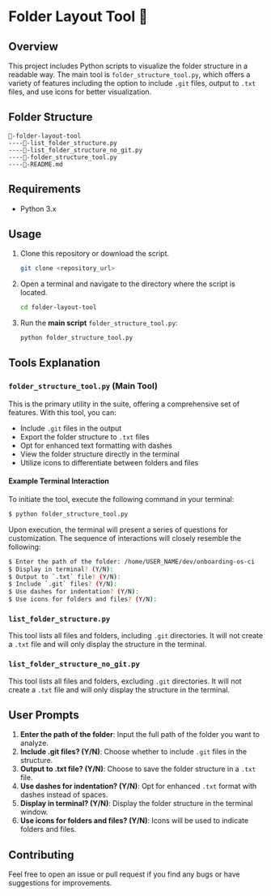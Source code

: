 # Folder Layout Tool 📁

## Overview

This project includes Python scripts to visualize the folder structure in a readable way. The main tool is `folder_structure_tool.py`, which offers a variety of features including the option to include `.git` files, output to `.txt` files, and use icons for better visualization.

## Folder Structure
```
📁-folder-layout-tool
----📄-list_folder_structure.py
----📄-list_folder_structure_no_git.py
----📄-folder_structure_tool.py
----📄-README.md
```


## Requirements

- Python 3.x

## Usage

1. Clone this repository or download the script.
    ```bash
    git clone <repository_url>
    ```
2. Open a terminal and navigate to the directory where the script is located.
    ```bash
    cd folder-layout-tool
    ```
3. Run the **main script** `folder_structure_tool.py`:
    ```bash
    python folder_structure_tool.py
    ```

## Tools Explanation


### `folder_structure_tool.py` (Main Tool)

This is the primary utility in the suite, offering a comprehensive set of features. With this tool, you can:

- Include `.git` files in the output
- Export the folder structure to `.txt` files
- Opt for enhanced text formatting with dashes
- View the folder structure directly in the terminal
- Utilize icons to differentiate between folders and files

#### Example Terminal Interaction

To initiate the tool, execute the following command in your terminal:

```bash
$ python folder_structure_tool.py
```

Upon execution, the terminal will present a series of questions for customization. The sequence of interactions will closely resemble the following:

```bash
$ Enter the path of the folder: /home/USER_NAME/dev/onboarding-os-ci
$ Display in terminal? (Y/N): 
$ Output to `.txt` file? (Y/N): 
$ Include `.git` files? (Y/N): 
$ Use dashes for indentation? (Y/N): 
$ Use icons for folders and files? (Y/N): 
```

### `list_folder_structure.py`

This tool lists all files and folders, including `.git` directories. It will not create a `.txt` file and will only display the structure in the terminal.

### `list_folder_structure_no_git.py`

This tool lists all files and folders, excluding `.git` directories. It will not create a `.txt` file and will only display the structure in the terminal.

## User Prompts

1. **Enter the path of the folder**: Input the full path of the folder you want to analyze.
2. **Include .git files? (Y/N)**: Choose whether to include `.git` files in the structure.
3. **Output to .txt file? (Y/N)**: Choose to save the folder structure in a `.txt` file.
4. **Use dashes for indentation? (Y/N)**: Opt for enhanced `.txt` format with dashes instead of spaces.
5. **Display in terminal? (Y/N)**: Display the folder structure in the terminal window.
6. **Use icons for folders and files? (Y/N)**: Icons will be used to indicate folders and files.

## Contributing

Feel free to open an issue or pull request if you find any bugs or have suggestions for improvements.

